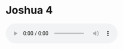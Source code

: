 # Joshua 4

<audio controls>
  <source src="https://openbible.com/audio/hays/BSB_06_Jos_004_H.mp3" type="audio/mp3" />
  <a href="https://openbible.com/audio/hays/BSB_06_Jos_004_H.mp3" download="https://openbible.com/audio/hays/BSB_06_Jos_004_H.mp3">Download MP3 audio</a>.
</audio>

<!--@include: @/bible/translations/bsb/06_jos/verses/004.md-->